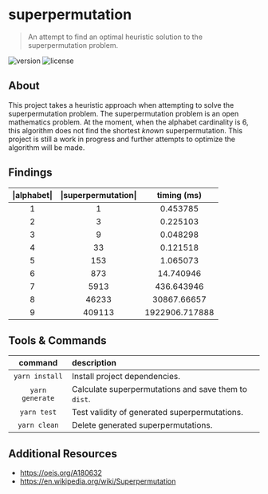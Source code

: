 # superpermutation
> An attempt to find an optimal heuristic solution to the superpermutation problem.

![version](https://img.shields.io/badge/License-MIT-lightgrey.svg?style=for-the-badge)
![license](https://img.shields.io/badge/Version-1.0.0-lightgrey.svg?style=for-the-badge)

## About

This project takes a heuristic approach when attempting to solve the superpermutation problem. The superpermutation problem is an open mathematics problem. At the moment, when the alphabet cardinality is 6, this algorithm does not find the shortest _known_ superpermutation. This project is still a work in progress and further attempts to optimize the algorithm will be made.

## Findings

| **\|alphabet\|** | **\|superpermutation\|** | **timing (ms)** |
|:----------------:|:------------------------:|:---------------:|
|         1        |             1            |        0.453785 |
|         2        |             3            |        0.225103 |
|         3        |             9            |        0.048298 |
|         4        |            33            |        0.121518 |
|         5        |            153           |        1.065073 |
|         6        |            873           |       14.740946 |
|         7        |           5913           |      436.643946 |
|         8        |           46233          |     30867.66657 |
|         9        |          409113          |  1922906.717888 |

## Tools & Commands

|   **command**   |                    **description**                   |
|:---------------:|:-----------------------------------------------------|
| `yarn install`  | Install project dependencies.                        |
| `yarn generate` | Calculate superpermutations and save them to `dist`. |
| `yarn test`     | Test validity of generated superpermutations.        |
| `yarn clean`    | Delete generated superpermutations.                  |

## Additional Resources

- https://oeis.org/A180632
- https://en.wikipedia.org/wiki/Superpermutation
